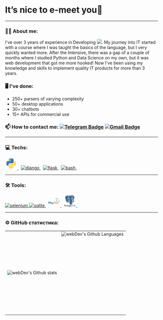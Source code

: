 
# It’s nice to e-meet you👋

---

### :man_technologist: About me:

I've over 3 years of experience in Developing <img src="https://media.giphy.com/media/WUlplcMpOCEmTGBtBW/giphy.gif" width="30px">. My journey into IT started with a course where I was taught the basics of the language, but I very quickly wanted more. After the Intensive, there was a gap of a couple of months where I studied Python and Data Science on my own, but it was web development that got me more hooked! Now I've been using my knowledge and skills to implement quality IT products for more than 3 years.

### 🖥️  I've done:
- 250+ parsers of varying complexity
- 50+ desktop applications
- 30+ chatbots
- 15+ APIs for commercial use</div>

### :mailbox: How to contact me: [![Telegram Badge](https://img.shields.io/badge/-workmikita-blue?style=flat&logo=Telegram&logoColor=white)](https://t.me/work_mikita) [![Gmail Badge](https://img.shields.io/badge/-Gmail-red?style=flat&logo=Gmail&logoColor=white)](mailto:it.mikita@gmail.com)

---

### 💻 Techs:

<div>
  <a href="https://www.python.org" target="_blank" rel="noreferrer"> <img src="https://raw.githubusercontent.com/devicons/devicon/master/icons/python/python-original.svg" alt="python" width="40" height="40"/> </a>&nbsp;
  <a href="https://www.djangoproject.com/" target="_blank" rel="noreferrer"> <img src="https://cdn.worldvectorlogo.com/logos/django.svg" alt="django" width="40" height="40"/> </a>&nbsp;
  <a href="https://flask.palletsprojects.com/" target="_blank" rel="noreferrer"> <img src="https://www.vectorlogo.zone/logos/pocoo_flask/pocoo_flask-icon.svg" alt="flask" width="40" height="40"/> </a>&nbsp;
  <a href="https://www.gnu.org/software/bash/" target="_blank" rel="noreferrer"> <img src="https://www.vectorlogo.zone/logos/gnu_bash/gnu_bash-icon.svg" alt="bash" width="40" height="40"/> </a>&nbsp;

---

### 🛠 Tools:

<div>
  <a href="https://www.selenium.dev" target="_blank" rel="noreferrer"> <img src="https://raw.githubusercontent.com/detain/svg-logos/780f25886640cef088af994181646db2f6b1a3f8/svg/selenium-logo.svg" alt="selenium" width="40" height="40"/> </a> <a href="https://www.sqlite.org/" target="_blank" rel="noreferrer"> <img src="https://www.vectorlogo.zone/logos/sqlite/sqlite-icon.svg" alt="sqlite" width="40" height="40"/> </a>&nbsp;
  <a href="https://www.mysql.com/" target="_blank" rel="noreferrer"> <img src="https://raw.githubusercontent.com/devicons/devicon/master/icons/mysql/mysql-original-wordmark.svg" alt="mysql" width="40" height="40"/> </a>&nbsp;
  <a href="https://www.postgresql.org" target="_blank" rel="noreferrer"> <img src="https://raw.githubusercontent.com/devicons/devicon/master/icons/postgresql/postgresql-original-wordmark.svg" alt="postgresql" width="40" height="40"/> </a>&nbsp;
</div>

---

### ⚙️ GitHub статистика:

<table>
  <tr>
    <td>
      <img align="left" src="http://github-readme-streak-stats.herokuapp.com?user=IT-Mikita&theme=dark&background=000000" alt="webDev's Github stats" />
    </td>
    <td>
      <img height="270px" align="right" alt="webDev's Github Languages" src="https://github-readme-stats-sigma-five.vercel.app/api/top-langs/?username=It-MIKITA&layout=compact&theme=vision-friendly-dark" />
    </td>
  </tr>
</table>
